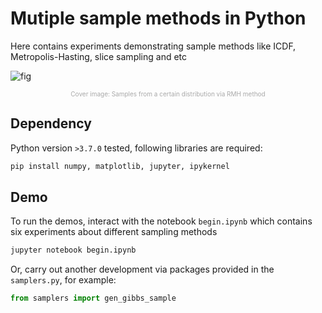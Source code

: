 # Mutiple sample methods in Python

Here contains experiments demonstrating sample methods like ICDF, Metropolis-Hasting, slice sampling and etc

![fig](https://pico-bucket-test-1258276012.cos.ap-beijing.myqcloud.com/img/e5.png)
<p align="center" style="color:darkgray;font-size:10">
Cover image: Samples from a certain distribution via RMH method
</p>

## Dependency
Python version `>3.7.0` tested, following libraries are required:
```bash
pip install numpy, matplotlib, jupyter, ipykernel
```

## Demo
To run the demos, interact with the notebook `begin.ipynb` which contains six experiments about different sampling methods
```bash
jupyter notebook begin.ipynb
```
Or, carry out another development via packages provided in the `samplers.py`, for example:
```python
from samplers import gen_gibbs_sample
```

